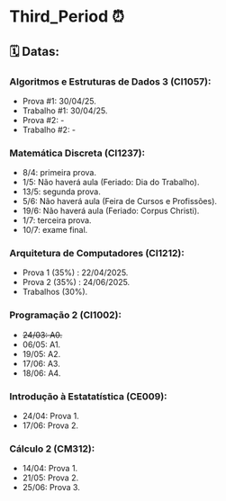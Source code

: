 # Third_Period ⏰​

## ​🗓️​ Datas: ​

### Algoritmos e Estruturas de Dados 3 (CI1057):
- Prova #1: 30/04/25.
- Trabalho #1: 30/04/25.
- Prova #2: -
- Trabalho #2: -

### Matemática Discreta (CI1237):
- 8/4: primeira prova.
- 1/5: Não haverá aula (Feriado: Dia do Trabalho).
- 13/5: segunda prova.
- 5/6: Não haverá aula (Feira de Cursos e Profissões).
- 19/6: Não haverá aula (Feriado: Corpus Christi).
- 1/7: terceira prova.
- 10/7: exame final.

### Arquitetura de Computadores (CI1212):
- Prova 1 (35%) : 22/04/2025.
- Prova 2 (35%) : 24/06/2025.
- Trabalhos (30%).

### Programação 2 (CI1002):
- ~~24/03: A0.~~
- 06/05: A1.
- 19/05: A2.
- 17/06: A3.
- 18/06: A4.

### Introdução à Estatatística (CE009):
- 24/04: Prova 1.
- 17/06: Prova 2.

### Cálculo 2 (CM312):
- 14/04: Prova 1.
- 21/05: Prova 2.
- 25/06: Prova 3.



